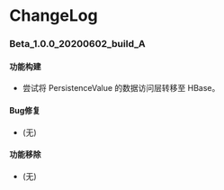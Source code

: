 # ChangeLog

### Beta_1.0.0_20200602_build_A

#### 功能构建

- 尝试将 PersistenceValue 的数据访问层转移至 HBase。

#### Bug修复

- (无)

#### 功能移除

- (无)
